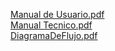 [Manual de Usuario.pdf](https://github.com/user-attachments/files/18813134/Manual.de.Usuario.pdf) <br/>
[Manual Tecnico.pdf](https://github.com/user-attachments/files/18813135/Manual.Tecnico.pdf) <br/>
[DiagramaDeFlujo.pdf](https://github.com/user-attachments/files/18813366/DiagramaDeFlujo.pdf)
